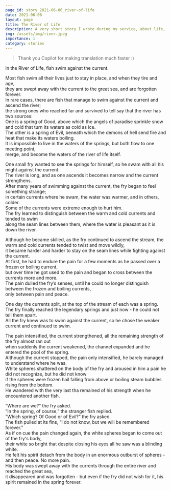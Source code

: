 ```yaml
---
page_id: story_2021-06-06_river-of-life
date: 2021-06-06
layout: page
title: The River of Life
description: A very short story I wrote during my service, about life, ambition, ethics and history.
img: /assets/img/river.jpeg
importance: 1
category: stories
---
```


> Thank you Copilot for making translation much faster :)

In the River of Life, fish swim against the current.

Most fish swim all their lives just to stay in place, and when they tire and age,  
they are swept away with the current to the great sea, and are forgotten forever.  
In rare cases, there are fish that manage to swim against the current and ascend the river;  
the strong ones who reached far and survived to tell say that the river has two sources:  
One is a spring of Good, above which the angels of paradise sprinkle snow and cold that turn its waters as cold as ice.  
The other is a spring of Evil, beneath which the demons of hell send fire and heat that make its waters boiling.  
It is impossible to live in the waters of the springs, but both flow to one meeting point,  
merge, and become the waters of the river of life itself.

One small fry wanted to see the springs for himself, so he swam with all his might against the current.  
The river is long, and as one ascends it becomes narrow and the current strengthens.  
After many years of swimming against the current, the fry began to feel something strange;  
in certain currents where he swam, the water was warmer, and in others, colder.  
Some of the currents were extreme enough to hurt him.  
The fry learned to distinguish between the warm and cold currents and tended to swim  
along the seam lines between them, where the water is pleasant as it is down the river.

Although he became skilled, as the fry continued to ascend the stream, the warm and cold currents tended to twist and move wildly,  
it became harder and harder to stay on the seam lines while fighting against the current.  
At first, he had to endure the pain for a few moments as he passed over a frozen or boiling current,  
but over time he got used to the pain and began to cross between the currents more and more.  
The pain dulled the fry’s senses, until he could no longer distinguish between the frozen and boiling currents,  
only between pain and peace.

One day the currents split, at the top of the stream of each was a spring.  
The fry finally reached the legendary springs and just now - he could not tell them apart.  
All the fry knew was to swim against the current, so he chose the weaker current and continued to swim.

The pain intensified, the current strengthened, all the remaining strength of the fry almost ran out  
when suddenly the current weakened, the channel expanded and he entered the pool of the spring.  
Although the current stopped, the pain only intensified, he barely managed to understand where he was.  
White spheres shattered on the body of the fry and aroused in him a pain he did not recognize, but he did not know  
if the spheres were frozen hail falling from above or boiling steam bubbles rising from the bottom.  
He wandered with the very last tha remained of his strength when he encountered another fish.

“Where are we?” the fry asked.  
“In the spring, of course,” the stranger fish replied.  
“Which spring? Of Good or of Evil?” the fry asked.  
The fish pulled at its fins, “I do not know, but we will be remembered forever.”  
As if on cue the pain changed again, the white spheres began to come out of the fry's body,  
their white so bright that despite closing his eyes all he saw was a blinding white.  
He felt his spirit detach from the body in an enormous outburst of spheres - and then peace. No more pain.  
His body was swept away with the currents through the entire river and reached the great sea,  
it disappeared and was forgotten - but even if the fry did not wish for it, his spirit remained in the spring forever.
